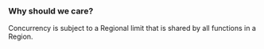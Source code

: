 ### Why should we care?

Concurrency is subject to a Regional limit that is shared by all functions in a Region.
